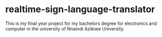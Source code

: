 # realtime-sign-language-translator
This is my final year project for my bachelors degree for electronics and computer in the university of Nnamdi Azikiwe University.
